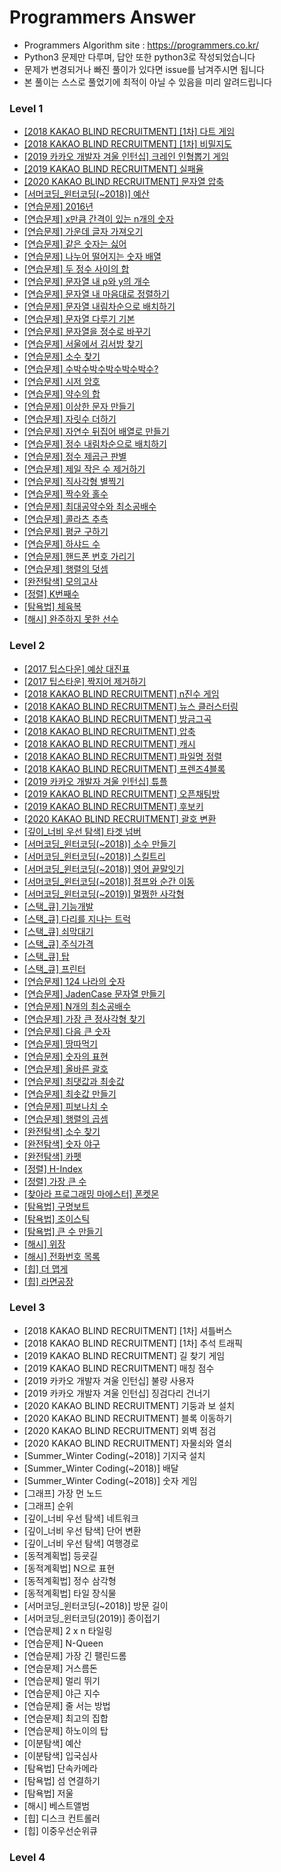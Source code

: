 # Programmers Answer
- Programmers Algorithm site : <https://programmers.co.kr/>
- Python3 문제만 다루며, 답안 또한 python3로 작성되었습니다
- 문제가 변경되거나 빠진 풀이가 있다면 issue를 남겨주시면 됩니다
- 본 풀이는 스스로 풀었기에 최적이 아닐 수 있음을 미리 알려드립니다

### Level 1
- [[2018 KAKAO BLIND RECRUITMENT] [1차] 다트 게임](https://github.com/Jasonlee1995/Programmers_answer/blob/master/Level_1/%5B2018%20KAKAO%20BLIND%20RECRUITMENT%5D%20%5B1%EC%B0%A8%5D%20%EB%8B%A4%ED%8A%B8%20%EA%B2%8C%EC%9E%84.ipynb)
- [[2018 KAKAO BLIND RECRUITMENT] [1차] 비밀지도](https://github.com/Jasonlee1995/Programmers_answer/blob/master/Level_1/%5B2018%20KAKAO%20BLIND%20RECRUITMENT%5D%20%5B1%EC%B0%A8%5D%20%EB%B9%84%EB%B0%80%EC%A7%80%EB%8F%84.ipynb)
- [[2019 카카오 개발자 겨울 인턴십] 크레인 인형뽑기 게임](https://github.com/Jasonlee1995/Programmers_answer/blob/master/Level_1/%5B2019%20%EC%B9%B4%EC%B9%B4%EC%98%A4%20%EA%B0%9C%EB%B0%9C%EC%9E%90%20%EA%B2%A8%EC%9A%B8%20%EC%9D%B8%ED%84%B4%EC%8B%AD%5D%20%ED%81%AC%EB%A0%88%EC%9D%B8%20%EC%9D%B8%ED%98%95%EB%BD%91%EA%B8%B0%20%EA%B2%8C%EC%9E%84.ipynb)
- [[2019 KAKAO BLIND RECRUITMENT] 실패율](https://github.com/Jasonlee1995/Programmers_answer/blob/master/Level_1/%5B2019%20KAKAO%20BLIND%20RECRUITMENT%5D%20%EC%8B%A4%ED%8C%A8%EC%9C%A8.ipynb)
- [[2020 KAKAO BLIND RECRUITMENT] 문자열 압축](https://github.com/Jasonlee1995/Programmers_answer/blob/master/Level_1/%5B2020%20KAKAO%20BLIND%20RECRUITMENT%5D%20%EB%AC%B8%EC%9E%90%EC%97%B4%20%EC%95%95%EC%B6%95.ipynb)
- [[서머코딩_윈터코딩(~2018)] 예산](https://github.com/Jasonlee1995/Programmers_answer/blob/master/Level_1/%5B%EC%84%9C%EB%A8%B8%EC%BD%94%EB%94%A9_%EC%9C%88%ED%84%B0%EC%BD%94%EB%94%A9(~2018)%5D%20%EC%98%88%EC%82%B0.ipynb)
- [[연습문제] 2016년](https://github.com/Jasonlee1995/Programmers_answer/blob/master/Level_1/%5B%EC%97%B0%EC%8A%B5%EB%AC%B8%EC%A0%9C%5D%202016%EB%85%84.ipynb)
- [[연습문제] x만큼 간격이 있는 n개의 숫자](https://github.com/Jasonlee1995/Programmers_answer/blob/master/Level_1/%5B%EC%97%B0%EC%8A%B5%EB%AC%B8%EC%A0%9C%5D%20x%EB%A7%8C%ED%81%BC%20%EA%B0%84%EA%B2%A9%EC%9D%B4%20%EC%9E%88%EB%8A%94%20n%EA%B0%9C%EC%9D%98%20%EC%88%AB%EC%9E%90.ipynb)
- [[연습문제] 가운데 글자 가져오기](https://github.com/Jasonlee1995/Programmers_answer/blob/master/Level_1/%5B%EC%97%B0%EC%8A%B5%EB%AC%B8%EC%A0%9C%5D%20%EA%B0%80%EC%9A%B4%EB%8D%B0%20%EA%B8%80%EC%9E%90%20%EA%B0%80%EC%A0%B8%EC%98%A4%EA%B8%B0.ipynb)
- [[연습문제] 같은 숫자는 싫어](https://github.com/Jasonlee1995/Programmers_answer/blob/master/Level_1/%5B%EC%97%B0%EC%8A%B5%EB%AC%B8%EC%A0%9C%5D%20%EA%B0%99%EC%9D%80%20%EC%88%AB%EC%9E%90%EB%8A%94%20%EC%8B%AB%EC%96%B4.ipynb)
- [[연습문제] 나누어 떨어지는 숫자 배열](https://github.com/Jasonlee1995/Programmers_answer/blob/master/Level_1/%5B%EC%97%B0%EC%8A%B5%EB%AC%B8%EC%A0%9C%5D%20%EB%82%98%EB%88%84%EC%96%B4%20%EB%96%A8%EC%96%B4%EC%A7%80%EB%8A%94%20%EC%88%AB%EC%9E%90%20%EB%B0%B0%EC%97%B4.ipynb)
- [[연습문제] 두 정수 사이의 합](https://github.com/Jasonlee1995/Programmers_answer/blob/master/Level_1/%5B%EC%97%B0%EC%8A%B5%EB%AC%B8%EC%A0%9C%5D%20%EB%91%90%20%EC%A0%95%EC%88%98%20%EC%82%AC%EC%9D%B4%EC%9D%98%20%ED%95%A9.ipynb)
- [[연습문제] 문자열 내 p와 y의 개수](https://github.com/Jasonlee1995/Programmers_answer/blob/master/Level_1/%5B%EC%97%B0%EC%8A%B5%EB%AC%B8%EC%A0%9C%5D%20%EB%AC%B8%EC%9E%90%EC%97%B4%20%EB%82%B4%20p%EC%99%80%20y%EC%9D%98%20%EA%B0%9C%EC%88%98.ipynb)
- [[연습문제] 문자열 내 마음대로 정렬하기](https://github.com/Jasonlee1995/Programmers_answer/blob/master/Level_1/%5B%EC%97%B0%EC%8A%B5%EB%AC%B8%EC%A0%9C%5D%20%EB%AC%B8%EC%9E%90%EC%97%B4%20%EB%82%B4%20%EB%A7%88%EC%9D%8C%EB%8C%80%EB%A1%9C%20%EC%A0%95%EB%A0%AC%ED%95%98%EA%B8%B0.ipynb)
- [[연습문제] 문자열 내림차순으로 배치하기](https://github.com/Jasonlee1995/Programmers_answer/blob/master/Level_1/%5B%EC%97%B0%EC%8A%B5%EB%AC%B8%EC%A0%9C%5D%20%EB%AC%B8%EC%9E%90%EC%97%B4%20%EB%82%B4%EB%A6%BC%EC%B0%A8%EC%88%9C%EC%9C%BC%EB%A1%9C%20%EB%B0%B0%EC%B9%98%ED%95%98%EA%B8%B0.ipynb)
- [[연습문제] 문자열 다루기 기본](https://github.com/Jasonlee1995/Programmers_answer/blob/master/Level_1/%5B%EC%97%B0%EC%8A%B5%EB%AC%B8%EC%A0%9C%5D%20%EB%AC%B8%EC%9E%90%EC%97%B4%20%EB%8B%A4%EB%A3%A8%EA%B8%B0%20%EA%B8%B0%EB%B3%B8.ipynb)
- [[연습문제] 문자열을 정수로 바꾸기](https://github.com/Jasonlee1995/Programmers_answer/blob/master/Level_1/%5B%EC%97%B0%EC%8A%B5%EB%AC%B8%EC%A0%9C%5D%20%EB%AC%B8%EC%9E%90%EC%97%B4%EC%9D%84%20%EC%A0%95%EC%88%98%EB%A1%9C%20%EB%B0%94%EA%BE%B8%EA%B8%B0.ipynb)
- [[연습문제] 서울에서 김서방 찾기](https://github.com/Jasonlee1995/Programmers_answer/blob/master/Level_1/%5B%EC%97%B0%EC%8A%B5%EB%AC%B8%EC%A0%9C%5D%20%EC%84%9C%EC%9A%B8%EC%97%90%EC%84%9C%20%EA%B9%80%EC%84%9C%EB%B0%A9%20%EC%B0%BE%EA%B8%B0.ipynb)
- [[연습문제] 소수 찾기](https://github.com/Jasonlee1995/Programmers_answer/blob/master/Level_1/%5B%EC%97%B0%EC%8A%B5%EB%AC%B8%EC%A0%9C%5D%20%EC%86%8C%EC%88%98%20%EC%B0%BE%EA%B8%B0.ipynb)
- [[연습문제] 수박수박수박수박수박수?](https://github.com/Jasonlee1995/Programmers_answer/blob/master/Level_1/%5B%EC%97%B0%EC%8A%B5%EB%AC%B8%EC%A0%9C%5D%20%EC%88%98%EB%B0%95%EC%88%98%EB%B0%95%EC%88%98%EB%B0%95%EC%88%98%EB%B0%95%EC%88%98%EB%B0%95%EC%88%98%20.ipynb)
- [[연습문제] 시저 암호](https://github.com/Jasonlee1995/Programmers_answer/blob/master/Level_1/%5B%EC%97%B0%EC%8A%B5%EB%AC%B8%EC%A0%9C%5D%20%EC%8B%9C%EC%A0%80%20%EC%95%94%ED%98%B8.ipynb)
- [[연습문제] 약수의 합](https://github.com/Jasonlee1995/Programmers_answer/blob/master/Level_1/%5B%EC%97%B0%EC%8A%B5%EB%AC%B8%EC%A0%9C%5D%20%EC%95%BD%EC%88%98%EC%9D%98%20%ED%95%A9.ipynb)
- [[연습문제] 이상한 문자 만들기](https://github.com/Jasonlee1995/Programmers_answer/blob/master/Level_1/%5B%EC%97%B0%EC%8A%B5%EB%AC%B8%EC%A0%9C%5D%20%EC%9D%B4%EC%83%81%ED%95%9C%20%EB%AC%B8%EC%9E%90%20%EB%A7%8C%EB%93%A4%EA%B8%B0.ipynb)
- [[연습문제] 자릿수 더하기](https://github.com/Jasonlee1995/Programmers_answer/blob/master/Level_1/%5B%EC%97%B0%EC%8A%B5%EB%AC%B8%EC%A0%9C%5D%20%EC%9E%90%EB%A6%BF%EC%88%98%20%EB%8D%94%ED%95%98%EA%B8%B0.ipynb)
- [[연습문제] 자연수 뒤집어 배열로 만들기](https://github.com/Jasonlee1995/Programmers_answer/blob/master/Level_1/%5B%EC%97%B0%EC%8A%B5%EB%AC%B8%EC%A0%9C%5D%20%EC%9E%90%EC%97%B0%EC%88%98%20%EB%92%A4%EC%A7%91%EC%96%B4%20%EB%B0%B0%EC%97%B4%EB%A1%9C%20%EB%A7%8C%EB%93%A4%EA%B8%B0.ipynb)
- [[연습문제] 정수 내림차순으로 배치하기](https://github.com/Jasonlee1995/Programmers_answer/blob/master/Level_1/%5B%EC%97%B0%EC%8A%B5%EB%AC%B8%EC%A0%9C%5D%20%EC%A0%95%EC%88%98%20%EB%82%B4%EB%A6%BC%EC%B0%A8%EC%88%9C%EC%9C%BC%EB%A1%9C%20%EB%B0%B0%EC%B9%98%ED%95%98%EA%B8%B0.ipynb)
- [[연습문제] 정수 제곱근 판별](https://github.com/Jasonlee1995/Programmers_answer/blob/master/Level_1/%5B%EC%97%B0%EC%8A%B5%EB%AC%B8%EC%A0%9C%5D%20%EC%A0%95%EC%88%98%20%EC%A0%9C%EA%B3%B1%EA%B7%BC%20%ED%8C%90%EB%B3%84.ipynb)
- [[연습문제] 제일 작은 수 제거하기](https://github.com/Jasonlee1995/Programmers_answer/blob/master/Level_1/%5B%EC%97%B0%EC%8A%B5%EB%AC%B8%EC%A0%9C%5D%20%EC%A0%9C%EC%9D%BC%20%EC%9E%91%EC%9D%80%20%EC%88%98%20%EC%A0%9C%EA%B1%B0%ED%95%98%EA%B8%B0.ipynb)
- [[연습문제] 직사각형 별찍기](https://github.com/Jasonlee1995/Programmers_answer/blob/master/Level_1/%5B%EC%97%B0%EC%8A%B5%EB%AC%B8%EC%A0%9C%5D%20%EC%A7%81%EC%82%AC%EA%B0%81%ED%98%95%20%EB%B3%84%EC%B0%8D%EA%B8%B0.ipynb)
- [[연습문제] 짝수와 홀수](https://github.com/Jasonlee1995/Programmers_answer/blob/master/Level_1/%5B%EC%97%B0%EC%8A%B5%EB%AC%B8%EC%A0%9C%5D%20%EC%A7%9D%EC%88%98%EC%99%80%20%ED%99%80%EC%88%98.ipynb)
- [[연습문제] 최대공약수와 최소공배수](https://github.com/Jasonlee1995/Programmers_answer/blob/master/Level_1/%5B%EC%97%B0%EC%8A%B5%EB%AC%B8%EC%A0%9C%5D%20%EC%B5%9C%EB%8C%80%EA%B3%B5%EC%95%BD%EC%88%98%EC%99%80%20%EC%B5%9C%EC%86%8C%EA%B3%B5%EB%B0%B0%EC%88%98.ipynb)
- [[연습문제] 콜라츠 추측](https://github.com/Jasonlee1995/Programmers_answer/blob/master/Level_1/%5B%EC%97%B0%EC%8A%B5%EB%AC%B8%EC%A0%9C%5D%20%EC%BD%9C%EB%9D%BC%EC%B8%A0%20%EC%B6%94%EC%B8%A1.ipynb)
- [[연습문제] 평균 구하기](https://github.com/Jasonlee1995/Programmers_answer/blob/master/Level_1/%5B%EC%97%B0%EC%8A%B5%EB%AC%B8%EC%A0%9C%5D%20%ED%8F%89%EA%B7%A0%20%EA%B5%AC%ED%95%98%EA%B8%B0.ipynb)
- [[연습문제] 하샤드 수](https://github.com/Jasonlee1995/Programmers_answer/blob/master/Level_1/%5B%EC%97%B0%EC%8A%B5%EB%AC%B8%EC%A0%9C%5D%20%ED%95%98%EC%83%A4%EB%93%9C%20%EC%88%98.ipynb)
- [[연습문제] 핸드폰 번호 가리기](https://github.com/Jasonlee1995/Programmers_answer/blob/master/Level_1/%5B%EC%97%B0%EC%8A%B5%EB%AC%B8%EC%A0%9C%5D%20%ED%95%B8%EB%93%9C%ED%8F%B0%20%EB%B2%88%ED%98%B8%20%EA%B0%80%EB%A6%AC%EA%B8%B0.ipynb)
- [[연습문제] 행렬의 덧셈](https://github.com/Jasonlee1995/Programmers_answer/blob/master/Level_1/%5B%EC%97%B0%EC%8A%B5%EB%AC%B8%EC%A0%9C%5D%20%ED%96%89%EB%A0%AC%EC%9D%98%20%EB%8D%A7%EC%85%88.ipynb)
- [[완전탐색] 모의고사](https://github.com/Jasonlee1995/Programmers_answer/blob/master/Level_1/%5B%EC%99%84%EC%A0%84%ED%83%90%EC%83%89%5D%20%EB%AA%A8%EC%9D%98%EA%B3%A0%EC%82%AC.ipynb)
- [[정렬] K번째수](https://github.com/Jasonlee1995/Programmers_answer/blob/master/Level_1/%5B%EC%A0%95%EB%A0%AC%5D%20K%EB%B2%88%EC%A7%B8%EC%88%98.ipynb)
- [[탐욕법] 체육복](https://github.com/Jasonlee1995/Programmers_answer/blob/master/Level_1/%5B%ED%83%90%EC%9A%95%EB%B2%95%5D%20%EC%B2%B4%EC%9C%A1%EB%B3%B5.ipynb)
- [[해시] 완주하지 못한 선수](https://github.com/Jasonlee1995/Programmers_answer/blob/master/Level_1/%5B%ED%95%B4%EC%8B%9C%5D%20%EC%99%84%EC%A3%BC%ED%95%98%EC%A7%80%20%EB%AA%BB%ED%95%9C%20%EC%84%A0%EC%88%98.ipynb)

### Level 2
- [[2017 팁스다운] 예상 대진표](https://github.com/Jasonlee1995/Programmers_answer/blob/master/Level_2/%5B2017%20%ED%8C%81%EC%8A%A4%EB%8B%A4%EC%9A%B4%5D%20%EC%98%88%EC%83%81%20%EB%8C%80%EC%A7%84%ED%91%9C.ipynb)
- [[2017 팁스타운] 짝지어 제거하기](https://github.com/Jasonlee1995/Programmers_answer/blob/master/Level_2/%5B2017%20%ED%8C%81%EC%8A%A4%ED%83%80%EC%9A%B4%5D%20%EC%A7%9D%EC%A7%80%EC%96%B4%20%EC%A0%9C%EA%B1%B0%ED%95%98%EA%B8%B0.ipynb)
- [[2018 KAKAO BLIND RECRUITMENT] n진수 게임](https://github.com/Jasonlee1995/Programmers_answer/blob/master/Level_2/%5B2018%20KAKAO%20BLIND%20RECRUITMENT%5D%20n%EC%A7%84%EC%88%98%20%EA%B2%8C%EC%9E%84.ipynb)
- [[2018 KAKAO BLIND RECRUITMENT] 뉴스 클러스터링](https://github.com/Jasonlee1995/Programmers_answer/blob/master/Level_2/%5B2018%20KAKAO%20BLIND%20RECRUITMENT%5D%20%EB%89%B4%EC%8A%A4%20%ED%81%B4%EB%9F%AC%EC%8A%A4%ED%84%B0%EB%A7%81.ipynb)
- [[2018 KAKAO BLIND RECRUITMENT] 방금그곡](https://github.com/Jasonlee1995/Programmers_answer/blob/master/Level_2/%5B2018%20KAKAO%20BLIND%20RECRUITMENT%5D%20%EB%B0%A9%EA%B8%88%EA%B7%B8%EA%B3%A1.ipynb)
- [[2018 KAKAO BLIND RECRUITMENT] 압축](https://github.com/Jasonlee1995/Programmers_answer/blob/master/Level_2/%5B2018%20KAKAO%20BLIND%20RECRUITMENT%5D%20%EC%95%95%EC%B6%95.ipynb)
- [[2018 KAKAO BLIND RECRUITMENT] 캐시](https://github.com/Jasonlee1995/Programmers_answer/blob/master/Level_2/%5B2018%20KAKAO%20BLIND%20RECRUITMENT%5D%20%EC%BA%90%EC%8B%9C.ipynb)
- [[2018 KAKAO BLIND RECRUITMENT] 파일명 정렬](https://github.com/Jasonlee1995/Programmers_answer/blob/master/Level_2/%5B2018%20KAKAO%20BLIND%20RECRUITMENT%5D%20%ED%8C%8C%EC%9D%BC%EB%AA%85%20%EC%A0%95%EB%A0%AC.ipynb)
- [[2018 KAKAO BLIND RECRUITMENT] 프렌즈4블록](https://github.com/Jasonlee1995/Programmers_answer/blob/master/Level_2/%5B2018%20KAKAO%20BLIND%20RECRUITMENT%5D%20%ED%94%84%EB%A0%8C%EC%A6%884%EB%B8%94%EB%A1%9D.ipynb)
- [[2019 카카오 개발자 겨울 인턴십] 튜플](https://github.com/Jasonlee1995/Programmers_answer/blob/master/Level_2/%5B2019%20%EC%B9%B4%EC%B9%B4%EC%98%A4%20%EA%B0%9C%EB%B0%9C%EC%9E%90%20%EA%B2%A8%EC%9A%B8%20%EC%9D%B8%ED%84%B4%EC%8B%AD%5D%20%ED%8A%9C%ED%94%8C.ipynb)
- [[2019 KAKAO BLIND RECRUITMENT] 오픈채팅방](https://github.com/Jasonlee1995/Programmers_answer/blob/master/Level_2/%5B2019%20KAKAO%20BLIND%20RECRUITMENT%5D%20%EC%98%A4%ED%94%88%EC%B1%84%ED%8C%85%EB%B0%A9.ipynb)
- [[2019 KAKAO BLIND RECRUITMENT] 후보키](https://github.com/Jasonlee1995/Programmers_answer/blob/master/Level_2/%5B2019%20KAKAO%20BLIND%20RECRUITMENT%5D%20%ED%9B%84%EB%B3%B4%ED%82%A4.ipynb)
- [[2020 KAKAO BLIND RECRUITMENT] 괄호 변환](https://github.com/Jasonlee1995/Programmers_answer/blob/master/Level_2/%5B2020%20KAKAO%20BLIND%20RECRUITMENT%5D%20%EA%B4%84%ED%98%B8%20%EB%B3%80%ED%99%98.ipynb)
- [[깊이_너비 우선 탐색] 타겟 넘버](https://github.com/Jasonlee1995/Programmers_answer/blob/master/Level_2/%5B%EA%B9%8A%EC%9D%B4_%EB%84%88%EB%B9%84%20%EC%9A%B0%EC%84%A0%20%ED%83%90%EC%83%89%5D%20%ED%83%80%EA%B2%9F%20%EB%84%98%EB%B2%84.ipynb)
- [[서머코딩_윈터코딩(~2018)] 소수 만들기](https://github.com/Jasonlee1995/Programmers_answer/blob/master/Level_2/%5B%EC%84%9C%EB%A8%B8%EC%BD%94%EB%94%A9_%EC%9C%88%ED%84%B0%EC%BD%94%EB%94%A9(~2018)%5D%20%EC%86%8C%EC%88%98%20%EB%A7%8C%EB%93%A4%EA%B8%B0.ipynb)
- [[서머코딩_윈터코딩(~2018)] 스킬트리](https://github.com/Jasonlee1995/Programmers_answer/blob/master/Level_2/%5B%EC%84%9C%EB%A8%B8%EC%BD%94%EB%94%A9_%EC%9C%88%ED%84%B0%EC%BD%94%EB%94%A9(~2018)%5D%20%EC%8A%A4%ED%82%AC%ED%8A%B8%EB%A6%AC.ipynb)
- [[서머코딩_윈터코딩(~2018)] 영어 끝말잇기](https://github.com/Jasonlee1995/Programmers_answer/blob/master/Level_2/%5B%EC%84%9C%EB%A8%B8%EC%BD%94%EB%94%A9_%EC%9C%88%ED%84%B0%EC%BD%94%EB%94%A9(~2018)%5D%20%EC%98%81%EC%96%B4%20%EB%81%9D%EB%A7%90%EC%9E%87%EA%B8%B0.ipynb)
- [[서머코딩_윈터코딩(~2018)] 점프와 순간 이동](https://github.com/Jasonlee1995/Programmers_answer/blob/master/Level_2/%5B%EC%84%9C%EB%A8%B8%EC%BD%94%EB%94%A9_%EC%9C%88%ED%84%B0%EC%BD%94%EB%94%A9(~2018)%5D%20%EC%A0%90%ED%94%84%EC%99%80%20%EC%88%9C%EA%B0%84%20%EC%9D%B4%EB%8F%99.ipynb)
- [[서머코딩_윈터코딩(~2019)] 멀쩡한 사각형](https://github.com/Jasonlee1995/Programmers_answer/blob/master/Level_2/%5B%EC%84%9C%EB%A8%B8%EC%BD%94%EB%94%A9_%EC%9C%88%ED%84%B0%EC%BD%94%EB%94%A9(~2019)%5D%20%EB%A9%80%EC%A9%A1%ED%95%9C%20%EC%82%AC%EA%B0%81%ED%98%95.ipynb)
- [[스택_큐] 기능개발](https://github.com/Jasonlee1995/Programmers_answer/blob/master/Level_2/%5B%EC%8A%A4%ED%83%9D_%ED%81%90%5D%20%EA%B8%B0%EB%8A%A5%EA%B0%9C%EB%B0%9C.ipynb)
- [[스택_큐] 다리를 지나는 트럭](https://github.com/Jasonlee1995/Programmers_answer/blob/master/Level_2/%5B%EC%8A%A4%ED%83%9D_%ED%81%90%5D%20%EB%8B%A4%EB%A6%AC%EB%A5%BC%20%EC%A7%80%EB%82%98%EB%8A%94%20%ED%8A%B8%EB%9F%AD.ipynb)
- [[스택_큐] 쇠막대기](https://github.com/Jasonlee1995/Programmers_answer/blob/master/Level_2/%5B%EC%8A%A4%ED%83%9D_%ED%81%90%5D%20%EC%87%A0%EB%A7%89%EB%8C%80%EA%B8%B0.ipynb)
- [[스택_큐] 주식가격](https://github.com/Jasonlee1995/Programmers_answer/blob/master/Level_2/%5B%EC%8A%A4%ED%83%9D_%ED%81%90%5D%20%EC%A3%BC%EC%8B%9D%EA%B0%80%EA%B2%A9.ipynb)
- [[스택_큐] 탑](https://github.com/Jasonlee1995/Programmers_answer/blob/master/Level_2/%5B%EC%8A%A4%ED%83%9D_%ED%81%90%5D%20%ED%83%91.ipynb)
- [[스택_큐] 프린터](https://github.com/Jasonlee1995/Programmers_answer/blob/master/Level_2/%5B%EC%8A%A4%ED%83%9D_%ED%81%90%5D%20%ED%94%84%EB%A6%B0%ED%84%B0.ipynb)
- [[연습문제] 124 나라의 숫자](https://github.com/Jasonlee1995/Programmers_answer/blob/master/Level_2/%5B%EC%97%B0%EC%8A%B5%EB%AC%B8%EC%A0%9C%5D%20124%20%EB%82%98%EB%9D%BC%EC%9D%98%20%EC%88%AB%EC%9E%90.ipynb)
- [[연습문제] JadenCase 문자열 만들기](https://github.com/Jasonlee1995/Programmers_answer/blob/master/Level_2/%5B%EC%97%B0%EC%8A%B5%EB%AC%B8%EC%A0%9C%5D%20JadenCase%20%EB%AC%B8%EC%9E%90%EC%97%B4%20%EB%A7%8C%EB%93%A4%EA%B8%B0.ipynb)
- [[연습문제] N개의 최소공배수](https://github.com/Jasonlee1995/Programmers_answer/blob/master/Level_2/%5B%EC%97%B0%EC%8A%B5%EB%AC%B8%EC%A0%9C%5D%20N%EA%B0%9C%EC%9D%98%20%EC%B5%9C%EC%86%8C%EA%B3%B5%EB%B0%B0%EC%88%98.ipynb)
- [[연습문제] 가장 큰 정사각형 찾기](https://github.com/Jasonlee1995/Programmers_answer/blob/master/Level_2/%5B%EC%97%B0%EC%8A%B5%EB%AC%B8%EC%A0%9C%5D%20%EA%B0%80%EC%9E%A5%20%ED%81%B0%20%EC%A0%95%EC%82%AC%EA%B0%81%ED%98%95%20%EC%B0%BE%EA%B8%B0.ipynb)
- [[연습문제] 다음 큰 숫자](https://github.com/Jasonlee1995/Programmers_answer/blob/master/Level_2/%5B%EC%97%B0%EC%8A%B5%EB%AC%B8%EC%A0%9C%5D%20%EB%8B%A4%EC%9D%8C%20%ED%81%B0%20%EC%88%AB%EC%9E%90.ipynb)
- [[연습문제] 땅따먹기](https://github.com/Jasonlee1995/Programmers_answer/blob/master/Level_2/%5B%EC%97%B0%EC%8A%B5%EB%AC%B8%EC%A0%9C%5D%20%EB%95%85%EB%94%B0%EB%A8%B9%EA%B8%B0.ipynb)
- [[연습문제] 숫자의 표현](https://github.com/Jasonlee1995/Programmers_answer/blob/master/Level_2/%5B%EC%97%B0%EC%8A%B5%EB%AC%B8%EC%A0%9C%5D%20%EC%88%AB%EC%9E%90%EC%9D%98%20%ED%91%9C%ED%98%84.ipynb)
- [[연습문제] 올바른 괄호](https://github.com/Jasonlee1995/Programmers_answer/blob/master/Level_2/%5B%EC%97%B0%EC%8A%B5%EB%AC%B8%EC%A0%9C%5D%20%EC%98%AC%EB%B0%94%EB%A5%B8%20%EA%B4%84%ED%98%B8.ipynb)
- [[연습문제] 최댓값과 최솟값](https://github.com/Jasonlee1995/Programmers_answer/blob/master/Level_2/%5B%EC%97%B0%EC%8A%B5%EB%AC%B8%EC%A0%9C%5D%20%EC%B5%9C%EB%8C%93%EA%B0%92%EA%B3%BC%20%EC%B5%9C%EC%86%9F%EA%B0%92.ipynb)
- [[연습문제] 최솟값 만들기](https://github.com/Jasonlee1995/Programmers_answer/blob/master/Level_2/%5B%EC%97%B0%EC%8A%B5%EB%AC%B8%EC%A0%9C%5D%20%EC%B5%9C%EC%86%9F%EA%B0%92%20%EB%A7%8C%EB%93%A4%EA%B8%B0.ipynb)
- [[연습문제] 피보나치 수](https://github.com/Jasonlee1995/Programmers_answer/blob/master/Level_2/%5B%EC%97%B0%EC%8A%B5%EB%AC%B8%EC%A0%9C%5D%20%ED%94%BC%EB%B3%B4%EB%82%98%EC%B9%98%20%EC%88%98.ipynb)
- [[연습문제] 행렬의 곱셈](https://github.com/Jasonlee1995/Programmers_answer/blob/master/Level_2/%5B%EC%97%B0%EC%8A%B5%EB%AC%B8%EC%A0%9C%5D%20%ED%96%89%EB%A0%AC%EC%9D%98%20%EA%B3%B1%EC%85%88.ipynb)
- [[완전탐색] 소수 찾기](https://github.com/Jasonlee1995/Programmers_answer/blob/master/Level_2/%5B%EC%99%84%EC%A0%84%ED%83%90%EC%83%89%5D%20%EC%86%8C%EC%88%98%20%EC%B0%BE%EA%B8%B0.ipynb)
- [[완전탐색] 숫자 야구](https://github.com/Jasonlee1995/Programmers_answer/blob/master/Level_2/%5B%EC%99%84%EC%A0%84%ED%83%90%EC%83%89%5D%20%EC%88%AB%EC%9E%90%20%EC%95%BC%EA%B5%AC.ipynb)
- [[완전탐색] 카펫](https://github.com/Jasonlee1995/Programmers_answer/blob/master/Level_2/%5B%EC%99%84%EC%A0%84%ED%83%90%EC%83%89%5D%20%EC%B9%B4%ED%8E%AB.ipynb)
- [[정렬] H-Index](https://github.com/Jasonlee1995/Programmers_answer/blob/master/Level_2/%5B%EC%A0%95%EB%A0%AC%5D%20H-Index.ipynb)
- [[정렬] 가장 큰 수](https://github.com/Jasonlee1995/Programmers_answer/blob/master/Level_2/%5B%EC%A0%95%EB%A0%AC%5D%20%EA%B0%80%EC%9E%A5%20%ED%81%B0%20%EC%88%98.ipynb)
- [[찾아라 프로그래밍 마에스터] 폰켓몬](https://github.com/Jasonlee1995/Programmers_answer/blob/master/Level_2/%5B%EC%B0%BE%EC%95%84%EB%9D%BC%20%ED%94%84%EB%A1%9C%EA%B7%B8%EB%9E%98%EB%B0%8D%20%EB%A7%88%EC%97%90%EC%8A%A4%ED%84%B0%5D%20%ED%8F%B0%EC%BC%93%EB%AA%AC.ipynb)
- [[탐욕법] 구명보트](https://github.com/Jasonlee1995/Programmers_answer/blob/master/Level_2/%5B%ED%83%90%EC%9A%95%EB%B2%95%5D%20%EA%B5%AC%EB%AA%85%EB%B3%B4%ED%8A%B8.ipynb)
- [[탐욕법] 조이스틱](https://github.com/Jasonlee1995/Programmers_answer/blob/master/Level_2/%5B%ED%83%90%EC%9A%95%EB%B2%95%5D%20%EC%A1%B0%EC%9D%B4%EC%8A%A4%ED%8B%B1.ipynb)
- [[탐욕법] 큰 수 만들기](https://github.com/Jasonlee1995/Programmers_answer/blob/master/Level_2/%5B%ED%83%90%EC%9A%95%EB%B2%95%5D%20%ED%81%B0%20%EC%88%98%20%EB%A7%8C%EB%93%A4%EA%B8%B0.ipynb)
- [[해시] 위장](https://github.com/Jasonlee1995/Programmers_answer/blob/master/Level_2/%5B%ED%95%B4%EC%8B%9C%5D%20%EC%9C%84%EC%9E%A5.ipynb)
- [[해시] 전화번호 목록](https://github.com/Jasonlee1995/Programmers_answer/blob/master/Level_2/%5B%ED%95%B4%EC%8B%9C%5D%20%EC%A0%84%ED%99%94%EB%B2%88%ED%98%B8%20%EB%AA%A9%EB%A1%9D.ipynb)
- [[힙] 더 맵게](https://github.com/Jasonlee1995/Programmers_answer/blob/master/Level_2/%5B%ED%9E%99%5D%20%EB%8D%94%20%EB%A7%B5%EA%B2%8C.ipynb)
- [[힙] 라면공장](https://github.com/Jasonlee1995/Programmers_answer/blob/master/Level_2/%5B%ED%9E%99%5D%20%EB%9D%BC%EB%A9%B4%EA%B3%B5%EC%9E%A5.ipynb)

### Level 3
- [2018 KAKAO BLIND RECRUITMENT] [1차] 셔틀버스
- [2018 KAKAO BLIND RECRUITMENT] [1차] 추석 트래픽
- [2019 KAKAO BLIND RECRUITMENT] 길 찾기 게임
- [2019 KAKAO BLIND RECRUITMENT] 매칭 점수
- [2019 카카오 개발자 겨울 인턴십] 불량 사용자
- [2019 카카오 개발자 겨울 인턴십] 징검다리 건너기
- [2020 KAKAO BLIND RECRUITMENT] 기둥과 보 설치
- [2020 KAKAO BLIND RECRUITMENT] 블록 이동하기
- [2020 KAKAO BLIND RECRUITMENT] 외벽 점검
- [2020 KAKAO BLIND RECRUITMENT] 자물쇠와 열쇠
- [Summer_Winter Coding(~2018)] 기지국 설치
- [Summer_Winter Coding(~2018)] 배달
- [Summer_Winter Coding(~2018)] 숫자 게임
- [그래프] 가장 먼 노드
- [그래프] 순위
- [깊이_너비 우선 탐색] 네트워크
- [깊이_너비 우선 탐색] 단어 변환
- [깊이_너비 우선 탐색] 여행경로
- [동적계획법] 등굣길
- [동적계획법] N으로 표현
- [동적계획법] 정수 삼각형
- [동적계획법] 타일 장식물
- [서머코딩_윈터코딩(~2018)] 방문 길이
- [서머코딩_윈터코딩(2019)] 종이접기
- [연습문제] 2 x n 타일링
- [연습문제] N-Queen
- [연습문제] 가장 긴 팰린드롬
- [연습문제] 거스름돈
- [연습문제] 멀리 뛰기
- [연습문제] 야근 지수
- [연습문제] 줄 서는 방법
- [연습문제] 최고의 집합
- [연습문제] 하노이의 탑
- [이분탐색] 예산
- [이분탐색] 입국심사
- [탐욕법] 단속카메라
- [탐욕법] 섬 연결하기
- [탐욕법] 저울
- [해시] 베스트앨범
- [힙] 디스크 컨트롤러
- [힙] 이중우선순위큐


### Level 4
